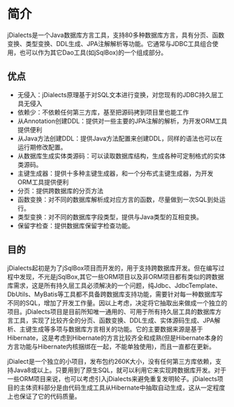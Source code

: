 # 简介


jDialects是一个Java数据库方言工具，支持80多种数据库方言，具有分页、函数变换、类型变换、DDL生成、JPA注解解析等功能。它通常与JDBC工具组合使用，也可以作为其它Dao工具(如jSqlBox)的一个组成部分。

## 优点

* 无侵入：jDialects原理基于对SQL文本进行变换，对您现有的JDBC持久层工具无侵入
* 依赖少：不依赖任何第三方库，基至把源码拷到项目里也能工作
* 从Annotation创建DDL：提供对一些主要的JPA注解的解析，为开发ORM工具提供便利
* 从Java方法创建DDL：提供Java方法配置来创建DDL，同样的语法也可以在运行期修改配置。
* 从数据库生成实体类源码：可以读取数据库结构，生成各种可定制格式的实体类源码。
* 主键生成器：提供十多种主键生成器，和一个分布式主键生成器，为开发ORM工具提供便利
* 分页：提供跨数据库的分页方法
* 函数变换：对不同的数据库解析成对应方言的函数，尽量做到一次SQL到处运行。
* 类型变换：对不同的数据库字段类型，提供与Java类型的互相变换。
* 保留字检查：提供数据库保留字检查功能。


## 目的

jDialects起初是为了jSqlBox项目而开发的，用于支持跨数据库开发。但在编写过程中发现，不光是jSqlBox,其它一些ORM项目以及非ORM项目都有类似的跨数据库需求，这是所有持久层工具必须解决的一个问题，纯Jdbc、JdbcTemplate、DbUtils、MyBatis等工具都不具备跨数据库支持功能，需要针对每一种数据库写不同的SQL，增加了开发工作量。因以上考虑，决定将它抽取出来做成一个独立的项目。jDialects项目是目前所知唯一通用的、可用于所有持久层工具的数据库方言工具，实现了比较齐全的分页、函数变换、DDL生成、实体源码生成、JPA解析、主键生成等多项与数据库方言相关的功能。它的主要数据来源是基于Hibernate，这是考虑到Hibernate的方言比较齐全和成熟(但是Hibernate本身的方言功能与Hibernate内核捆绑在一起，不能单独使用)，而且一直都在更新。

jDialect是一个独立的小项目，发布包约260K大小，没有任何第三方库依赖，支持Java8或以上。只要用到了原生SQL，就可以利用它来实现跨数据库开发。对于一些ORM项目来说，也可以考虑引入jDialects来避免重复发明轮子。jDialects项目的主体资料部分是由代码生成工具从Hibernate中抽取自动生成，这从一定程度上也保证了它的代码质量。